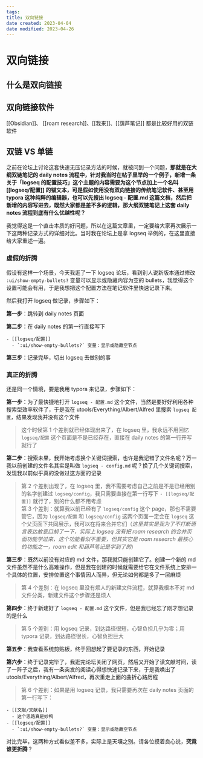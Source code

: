 ```yaml
---
tags:
title: 双向链接
date created: 2023-04-04
date modified: 2023-04-26
---
```


# 双向链接

## 什么是双向链接

## 双向链接软件

[[Obsidian]]、 [[roam research]]、[[我来]]、[[葫芦笔记]] 都是比较好用的双链软件

## 双链 VS 单链

之前在论坛上讨论这套快速无压记录方法的时候，就被问到一个问题，**那就是在大纲双链笔记的 daily notes 流程中，针对我当时在帖子里举的一个例子，新增一条关于「logseq 的配置技巧」这个主题的内容需要为这个节点加上一个名叫 [[logseq/配置]] 的锚文本，可是假如使用没有双向链接的传统笔记软件、甚至用 typora 这种纯粹的编辑器，也可以先搜出 logseq - 配置.md 这篇文档，然后把新增的内容写进去，既然大家都是差不多的逻辑，那大纲双链笔记上这套 daily notes 流程到底有什么优越性呢？**

我觉得这是一个直击本质的好问题，所以在这篇文章里，一定要给大家再次展示一下这两种记录方式的详细对比。当时我在论坛上是拿 logseq 举例的，在这里直接给大家重述一遍。

### 虚假的折腾

假设有这样一个场景，今天我逛了一下 logseq 论坛，看到别人说新版本通过修改 `:ui/show-empty-bullets?` 变量可以显示或隐藏内容为空的 bullets，我觉得这个设置可能会有用，于是我想把这个配置方法在笔记软件里快速记录下来。

然后我打开 logseq 做记录，步骤如下：

**第一步**：跳转到 daily notes 页面

**第二步**：在 daily notes 的第一行直接写下

```text
- [[logseq/配置]]
  - `:ui/show-empty-bullets?` 变量：显示或隐藏空节点
```

**第三步**：记录完毕，切出 logseq 去做别的事

### 真正的折腾

还是同一个情境，要是我用 typora 来记录，步骤如下：

**第一步**：为了最快捷地打开 `logseq - 配置.md` 这个文件，当然是要好好利用各种搜索型效率软件了，于是我在 utools/Everything/Albert/Alfred 里搜索 `logseq 配置`，结果发现我并没有这个文件

> 这个时候第 1 个差别就已经体现出来了，在 logseq 里，我永远不用回忆 `logseq/配置` 这个页面是不是已经存在，直接在 daily notes 的第一行开写就行了

**第二步**：搜索未果，我开始考虑换个关键词搜索，也许是我记错了文件名呢？万一我以前创建的文件名其实是叫做 `logseq - config.md` 呢？换了几个关键词搜索，发现我以前似乎真的没做过这方面的记录

> 第 2 个差别出现了，在 logseq 里，我不需要考虑自己之前是不是已经用别的名字创建过 `logseq/config`，我只需要直接在第一行写下 `- [[logseq/配置]]` 就行了，别的什么都不用考虑  
> 第 3 个差别：就算我以前已经有了 `logseq/config` 这个 page，那也不需要管它，因为 `logseq/配置` 和 `logseq/config` 这两个页面一定会在 `logseq` 这个父页面下共同展示，我可以在将来合并它们（*这里其实是我为了不打断语言表达故意口胡了一下，实际上 logseq 没有把 roam research 的合并页面功能学过来，这个功能看似不重要，但其实它是 roam research 最核心的功能之一，roam edit 和葫芦笔记是学到了的*）

**第三步**：既然以前没有对应的 md 文件，那我就只能创建它了。创建一个新的 md 文件虽然不是什么高难操作，但是我在创建的时候就需要给它在文件系统上安排一个具体的位置，安排位置这个事情因人而异，但无论如何都是多了一层麻烦

> 第 4 个差别：在 logseq 里没有烦人的新建文件流程，就算我根本不对 md 文件分类，新建文件这个步骤还是烦人

**第四步**：终于新建好了 `logseq - 配置.md` 这个文件，但是我已经忘了刚才想记录的是什么

> 第 5 个差别：用 logseq 记录，到达路径很短，心智负担几乎为零；用 typora 记录，到达路径很长，心智负担巨大

**第五步**：我查看系统剪贴板，终于回想起了要记录的东西，开始记录

**第六步**：终于记录完毕了，我逛完论坛关闭了网页，然后又开始了读文献时间，读了一阵子之后，我有一条突发的阅读心得想快速记录下来，于是我唤出了 utools/Everything/Albert/Alfred，再次重走上面的曲折心路历程

> 第 6 个差别：如果是用 logseq 记录，我只需要再次在 daily notes 页面的第一行写下：

```text
- [[文献/文献名]]
  - 这个思路真是妙鸭
- [[logseq/配置]]
  - `:ui/show-empty-bullets?` 变量：显示或隐藏空节点
```

对比完毕，这两种方式看似差不多，实际上是天壤之别。请各位摸着良心说，**究竟谁更折腾**？
